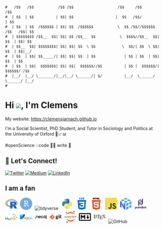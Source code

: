 ```
#   /$$   /$$           /$$ /$$                    /$$     /$$                  /$$      
#  | $$  | $$          | $$| $$                   |  $$   /$$/                 | $$      
#  | $$  | $$  /$$$$$$ | $$| $$  /$$$$$$           \  $$ /$$//$$$$$$  /$$   /$$| $$      
#  | $$$$$$$$ /$$__  $$| $$| $$ /$$__  $$           \  $$$$//$$__  $$| $$  | $$| $$      
#  | $$__  $$| $$$$$$$$| $$| $$| $$  \ $$            \  $$/| $$  \ $$| $$  | $$|__/      
#  | $$  | $$| $$_____/| $$| $$| $$  | $$             | $$ | $$  | $$| $$  | $$          
#  | $$  | $$|  $$$$$$$| $$| $$|  $$$$$$//$$          | $$ |  $$$$$$/|  $$$$$$/ /$$      
#  |__/  |__/ \_______/|__/|__/ \______/| $/          |__/  \______/  \______/ |__/      
#
```



#  Hi <img src="https://media.giphy.com/media/hvRJCLFzcasrR4ia7z/giphy.gif" width="40">, I'm Clemens
My website: https://clemensjarnach.github.io

 I'm a Social Scientist, PhD Student, and Tutor in Sociology and Politics at the University of Oxford 🔬📈📊 
 
 #openScience 💡code 👨‍💻 write 📝

## 🔗 Let's Connect!
<a href="https://twitter.com/ClemensJarnach" target="_blank"><img alt="Twitter" src="https://img.shields.io/badge/twitter-%231DA1F2.svg?&style=for-the-badge&logo=twitter&logoColor=white" /></a>
<a href="https://medium.com/@clemensjarnach" target="_blank"><img alt="Medium" src="https://img.shields.io/badge/medium-%2312100E.svg?&style=for-the-badge&logo=medium&logoColor=white" /></a>
<a href="https://www.linkedin.com/in/clemensjarnach/" target="_blank"><img alt="LinkedIn" src="https://img.shields.io/badge/linkedin-%230077B5.svg?&style=for-the-badge&logo=linkedin&logoColor=white" /></a>


## I am a fan
<div>
  <img src="https://github.com/devicons/devicon/blob/1119b9f84c0290e0f0b38982099a2bd027a48bf1/icons/r/r-original.svg"  title="R" alt="R" width="40" height="40"/>&nbsp;
 <img src="https://github.com/devicons/devicon/blob/1119b9f84c0290e0f0b38982099a2bd027a48bf1/icons/rstudio/rstudio-original.svg" title="RStudio" alt="RStudio" width="40" height="40"/>&nbsp;
   <img src="https://tidyverse.tidyverse.org/logo.png" title="tidyverse" alt="tidyverse" width="40" height="40"/>&nbsp;
  <img src="https://github.com/devicons/devicon/blob/1119b9f84c0290e0f0b38982099a2bd027a48bf1/icons/python/python-original.svg" title="Python" alt="Python" width="40" height="40"/>&nbsp;
  <img src="https://github.com/devicons/devicon/blob/master/icons/css3/css3-plain-wordmark.svg"  title="CSS3" alt="CSS" width="40" height="40"/>&nbsp;
  <img src="https://github.com/devicons/devicon/blob/1119b9f84c0290e0f0b38982099a2bd027a48bf1/icons/html5/html5-original-wordmark.svg" title="HTML5" alt="HTML" width="40" height="40"/>&nbsp;
  <img src="https://github.com/devicons/devicon/blob/master/icons/javascript/javascript-original.svg" title="JavaScript" alt="JavaScript" width="40" height="40"/>&nbsp;
 <img src="https://github.com/devicons/devicon/blob/1119b9f84c0290e0f0b38982099a2bd027a48bf1/icons/numpy/numpy-original.svg" title="NumPy" alt="NumPy" width="40" height="40"/>&nbsp;
 <img src="https://github.com/devicons/devicon/blob/1119b9f84c0290e0f0b38982099a2bd027a48bf1/icons/pandas/pandas-original-wordmark.svg" title="Pandas" alt="Pandas" width="40" height="40"/>&nbsp;
  <img src="https://github.com/devicons/devicon/blob/master/icons/mysql/mysql-original-wordmark.svg" title="MySQL"  alt="MySQL" width="40" height="40"/>&nbsp;
 <img src="https://github.com/devicons/devicon/blob/1119b9f84c0290e0f0b38982099a2bd027a48bf1/icons/sqlite/sqlite-original-wordmark.svg" title="SQlite"  alt="SQlite" width="40" height="40"/>&nbsp;
 <img src="https://github.com/devicons/devicon/blob/1119b9f84c0290e0f0b38982099a2bd027a48bf1/icons/neo4j/neo4j-original-wordmark.svg" title="neo4j"  alt="neo4j" width="40" height="40"/>&nbsp;
  <img src="https://github.com/devicons/devicon/blob/master/icons/git/git-original-wordmark.svg" title="Git" alt="Git" width="40" height="40"/>&nbsp;
 <img src="https://github.com/devicons/devicon/blob/1119b9f84c0290e0f0b38982099a2bd027a48bf1/icons/jupyter/jupyter-original-wordmark.svg"  title="Jupyter" alt="Jupyter" width="40" height="40"/>&nbsp;
 <img src="https://github.com/devicons/devicon/blob/1119b9f84c0290e0f0b38982099a2bd027a48bf1/icons/markdown/markdown-original.svg" title="Markdown" alt="Markdown" width="40" height="40"/>&nbsp;
 <img src="https://github.com/devicons/devicon/blob/1119b9f84c0290e0f0b38982099a2bd027a48bf1/icons/latex/latex-original.svg" title="LaTeX" alt="LaTeX" width="40" height="40"/>&nbsp;
 <img src="https://cdn.jsdelivr.net/gh/devicons/devicon/icons/github/github-original.svg" title="GitHub" alt="GitHub" width="40" height="40"/>
</div>
